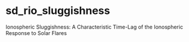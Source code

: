 # sd_rio_sluggishness
Ionospheric Sluggishness: A Characteristic Time-Lag of the Ionospheric Response to Solar Flares
